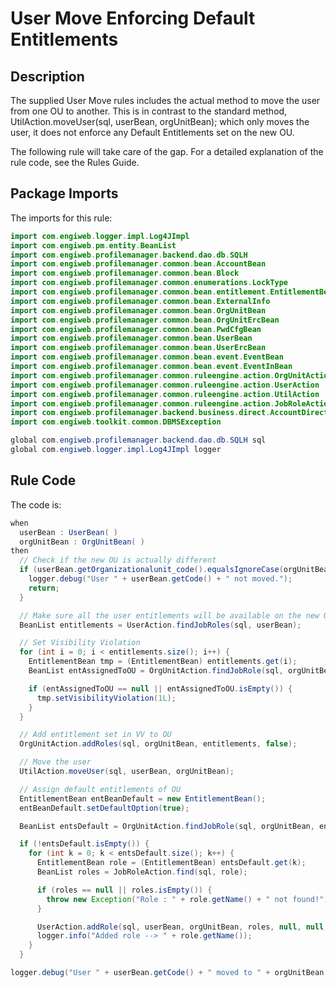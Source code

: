# User Move Enforcing Default Entitlements

## Description
The supplied User Move rules includes the actual method to move the user from one OU to another. This is in contrast to the standard method, UtilAction.moveUser(sql, userBean, orgUnitBean); which only moves the user, it does not enforce any Default Entitlements set on the new OU.

The following rule will take care of the gap. For a detailed explanation of the rule code, see the Rules Guide.

## Package Imports
The imports for this rule:
```java
import com.engiweb.logger.impl.Log4JImpl
import com.engiweb.pm.entity.BeanList
import com.engiweb.profilemanager.backend.dao.db.SQLH
import com.engiweb.profilemanager.common.bean.AccountBean
import com.engiweb.profilemanager.common.bean.Block
import com.engiweb.profilemanager.common.enumerations.LockType
import com.engiweb.profilemanager.common.bean.entitlement.EntitlementBean
import com.engiweb.profilemanager.common.bean.ExternalInfo
import com.engiweb.profilemanager.common.bean.OrgUnitBean
import com.engiweb.profilemanager.common.bean.OrgUnitErcBean
import com.engiweb.profilemanager.common.bean.PwdCfgBean
import com.engiweb.profilemanager.common.bean.UserBean
import com.engiweb.profilemanager.common.bean.UserErcBean
import com.engiweb.profilemanager.common.bean.event.EventBean
import com.engiweb.profilemanager.common.bean.event.EventInBean
import com.engiweb.profilemanager.common.ruleengine.action.OrgUnitAction
import com.engiweb.profilemanager.common.ruleengine.action.UserAction
import com.engiweb.profilemanager.common.ruleengine.action.UtilAction
import com.engiweb.profilemanager.common.ruleengine.action.JobRoleAction
import com.engiweb.profilemanager.backend.business.direct.AccountDirect
import com.engiweb.toolkit.common.DBMSException

global com.engiweb.profilemanager.backend.dao.db.SQLH sql
global com.engiweb.logger.impl.Log4JImpl logger
```

## Rule Code
The code is:
```java
when
  userBean : UserBean( )
  orgUnitBean : OrgUnitBean( )
then
  // Check if the new OU is actually different
  if (userBean.getOrganizationalunit_code().equalsIgnoreCase(orgUnitBean.getCode())) {
    logger.debug("User " + userBean.getCode() + " not moved.");
    return;
  }

  // Make sure all the user entitlements will be available on the new OU
  BeanList entitlements = UserAction.findJobRoles(sql, userBean);

  // Set Visibility Violation
  for (int i = 0; i < entitlements.size(); i++) {
    EntitlementBean tmp = (EntitlementBean) entitlements.get(i);
    BeanList entAssignedToOU = OrgUnitAction.findJobRole(sql, orgUnitBean, tmp, null);

    if (entAssignedToOU == null || entAssignedToOU.isEmpty()) {
      tmp.setVisibilityViolation(1L);
    }
  }

  // Add entitlement set in VV to OU
  OrgUnitAction.addRoles(sql, orgUnitBean, entitlements, false);

  // Move the user
  UtilAction.moveUser(sql, userBean, orgUnitBean);

  // Assign default entitlements of OU
  EntitlementBean entBeanDefault = new EntitlementBean();
  entBeanDefault.setDefaultOption(true);

  BeanList entsDefault = OrgUnitAction.findJobRole(sql, orgUnitBean, entBeanDefault, null);

  if (!entsDefault.isEmpty()) {
    for (int k = 0; k < entsDefault.size(); k++) {
      EntitlementBean role = (EntitlementBean) entsDefault.get(k);
      BeanList roles = JobRoleAction.find(sql, role);

      if (roles == null || roles.isEmpty()) {
        throw new Exception("Role : " + role.getName() + " not found!");
      }

      UserAction.addRole(sql, userBean, orgUnitBean, roles, null, null, false, false);
      logger.info("Added role --> " + role.getName());
    }
  }

logger.debug("User " + userBean.getCode() + " moved to " + orgUnitBean.getCode());
```
